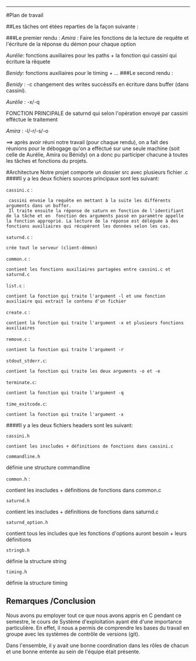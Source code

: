
***************************************************
#Plan de travail

##Les tâches ont étées reparties de la façon suivante :

###Le premier rendu :
*Amira* :
  Faire les fonctions de la lecture de requête et l'écriture de la réponse du démon pour chaque option

*Aurélie*:
 fonctions auxiliaires pour les paths + la fonction qui cassini qui écriture la rêquete

*Benidy*:
fonctions auxiliaires pour le timing + ...
###Le second  rendu :

*Benidy*  : -c
        changement des writes succéssifs en écriture dans buffer (dans cassini).

*Aurélie* : -x/-q

FONCTION PRINCIPALE de saturnd qui selon l'opération envoyé par cassini efféctue le traitement

*Amira*   : -l/-r/-s/-o

==> après avoir réuni notre travail (pour chaque rendu), on a fait des réunions pour le débogage qu'on a efféctué sur une seule machine (soit celle de Aurélie, Amira ou Bénidy)
on a donc pu participer chacune à toutes les tâches et fonctions du projets.

#Architecture
Notre projet comporte un dossier src avec plusieurs fichier .c
####Il y a les deux fichiers sources principaux sont les suivant:

 `cassini.c` :

     cassini envoie la requête en mettant à la suite les différents arguments dans un buffer.
     Il traite ensuite la réponse de saturn en fonction de l'identifiant de la tâche et en  fonction des arguments passé en paramètre appelle la fonction approprié. La lecture de la réponse est déléguée à des fonctions auxiliaires qui récupèrent les données selon les cas.

`saturnd.c` :

    crée tout le serveur (client-démon)

`common.c`  :  

    contient les fonctions auxiliaires partagées entre cassini.c et saturnd.c

`list.c`    :

    contient la fonction qui traite l'argument -l et une fonction auxiliaire qui extrait le contenu d'un fichier

`create.c`  :

    contient la fonction qui traite l'argument -x et plusieurs fonctions auxiliaires

`remove.c`  :

    contient la fonction qui traite l'argument -r

`stdout_stderr.c`:  

    contient la fonction qui traite les deux arguments -o et -e

`terminate.c`:

    contient la fonction qui traite l'argument -q

`time_exitcode.c`:

    contient la fonction qui traite l'argument -x


####Il y a les deux fichiers headers sont les suivant:

`cassini.h`

    contient les inscludes + définitions de fonctions dans cassini.c

`commandline.h`

   définie une structure commandline

`common.h`  :

   contient les inscludes + définitions de fonctions dans common.c

`saturnd.h`

   contient les inscludes + définitions de fonctions dans saturnd.c

`saturnd_option.h`

   contient tous les includes que les fonctions d'options auront besoin + leurs définitions

`stringb.h`

   définie la structure string

`timing.h`

   définie la structure timing


## Remarques /Conclusion    

Nous avons pu employer tout ce que nous avons appris en C pendant ce semestre, le cours de Système d'exploitation ayant été
    d'une importance particulière. En effet, il nous a permis de comprendre les bases du travail en groupe avec les systèmes de contrôle de versions (git).

Dans l'ensemble, il y avait une bonne coordination dans les rôles de chacun et une bonne entente au sein de l'équipe était présente.
